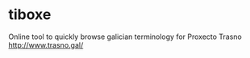 tiboxe
======

Online tool to quickly browse galician terminology for Proxecto Trasno http://www.trasno.gal/
